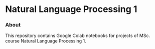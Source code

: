 # Natural Language Processing 1

### About
This repository contains Google Colab notebooks for projects of MSc. course Natural Language Processing 1.
